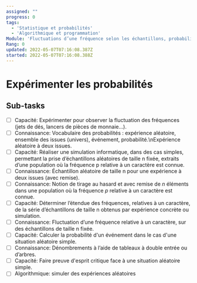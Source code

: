 ```yaml
---
assigned: ""
progress: 0
tags:
  - 'Statistique et probabilités'
  - 'Algorithmique et programmation'
Module: 'Fluctuations d’une fréquence selon les échantillons, probabilités'
Rang: 0
updated: 2022-05-07T07:16:08.387Z
started: 2022-05-07T07:16:08.388Z
---
```


# Expérimenter les probabilités

## Sub-tasks

- [ ] Capacité: Expérimenter pour observer la fluctuation des fréquences (jets de dés, lancers de pièces de monnaie…).
- [ ] Connaissance: Vocabulaire des probabilités : expérience aléatoire, ensemble des issues (univers), événement, probabilité.\nExpérience aléatoire à deux issues.
- [ ] Capacité: Réaliser une simulation informatique, dans des cas simples, permettant la prise d’échantillons aléatoires de taille n fixée, extraits d’une population où la fréquence p relative à un caractère est connue.
- [ ] Connaissance: Échantillon aléatoire de taille n pour une expérience à deux issues (avec remise).
- [ ] Connaissance: Notion de tirage au hasard et avec remise de $n$ éléments dans une population où la fréquence *p* relative à un caractère est connue.
- [ ] Capacité: Déterminer l’étendue des fréquences, relatives à un caractère, de la série d’échantillons de taille n obtenus par expérience concrète ou simulation.
- [ ] Connaissance: Fluctuation d’une fréquence relative à un caractère, sur des échantillons de taille n fixée.
- [ ] Capacité: Calculer la probabilité d'un événement dans le cas d'une situation aléatoire simple.
- [ ] Connaissance: Dénombrements à l’aide de tableaux à double entrée ou d’arbres.
- [ ] Capacité: Faire preuve d'esprit critique face à une situation aléatoire simple.
- [ ] Algorithmique: simuler des expériences aléatoires
